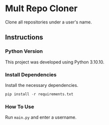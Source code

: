 # Mult Repo Cloner

Clone all repositories under a user's name.

## Instructions

### Python Version

This project was developed using Python 3.10.10.

### Install Dependencies

Install the necessary dependencies.

```python
pip install -r requirements.txt
```

### How To Use

Run `main.py` and enter a username.
